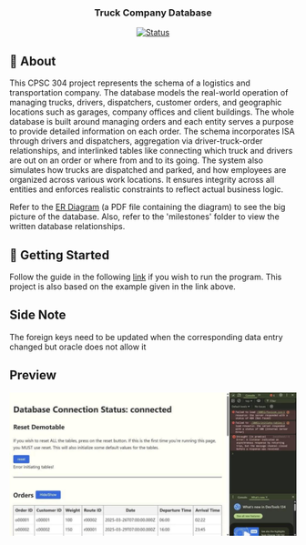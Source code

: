 <h3 align="center">Truck Company Database</h3>

<div align="center">

  [![Status](https://img.shields.io/badge/status-active-success.svg)]() 

</div>

## 🧐 About <a name = "about"></a>

This CPSC 304 project represents the schema of a logistics and transportation company. The database models the real-world operation of managing trucks, drivers, dispatchers, customer orders, and geographic locations such as garages, company offices and client buildings. The whole database is built around managing orders and each entity serves a purpose to provide detailed information on each order. The schema incorporates ISA through drivers and dispatchers, aggregation via driver-truck-order relationships, and interlinked tables like connecting which truck and drivers are out on an order or where from and to its going. The system also simulates how trucks are dispatched and parked, and how employees are organized across various work locations. It ensures integrity across all entities and enforces realistic constraints to reflect actual business logic.

Refer to the [ER Diagram](https://github.com/RichardAdhika22/truck_database/blob/main/milestones/CS304_milestone2-2.pdf) (a PDF file containing the diagram) to see the big picture of the database. Also, refer to the 'milestones' folder to view the written database relationships.

## 🏁 Getting Started <a name = "getting_started"></a>

Follow the guide in the following [link](https://www.students.cs.ubc.ca/~cs-304/resources/javascript-oracle-resources/node-setup.html) if you wish to run the program.
This project is also based on the example given in the link above.

## Side Note

The foreign keys need to be updated when the corresponding data entry changed but oracle does not allow it

## Preview

![Preview](preview.jpg)

